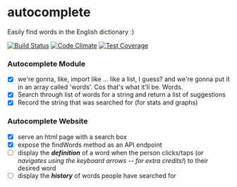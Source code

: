 # autocomplete

Easily find words in the English dictionary :)

[![Build Status](https://travis-ci.org/plastic-cup/cup-complete.svg?branch=master)](https://travis-ci.org/plastic-cup/cup-complete)
[![Code Climate](https://codeclimate.com/github/plastic-cup/cup-complete/badges/gpa.svg)](https://codeclimate.com/github/plastic-cup/cup-complete)
[![Test Coverage](https://codeclimate.com/github/plastic-cup/cup-complete/badges/coverage.svg)](https://codeclimate.com/github/plastic-cup/cup-complete/coverage)

### Autocomplete Module

* [x] we're gonna, like, import like ... like a list, I guess? and we're gonna put it in an array called 'words'. Cos that's what it'll be. Words.
* [x] Search through list of words for a string and return a list of suggestions
* [x] Record the string that was searched for (for stats and graphs)

### Autocomplete Website

* [x] serve an html page with a search box
* [x] expose the findWords method as an API endpoint
* [ ] display the ***definition*** of a word when the person clicks/taps (*or navigates using the keyboard arrows -- for extra credits!*) to their desired word
* [ ] display the ***history*** of words people have searched for
